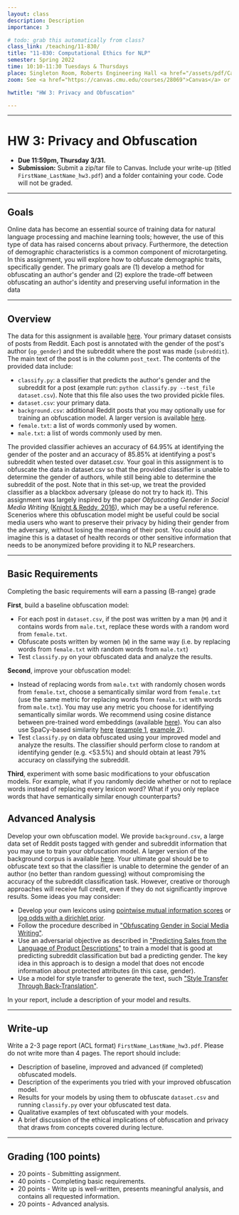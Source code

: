 ```yaml
---
layout: class
description: Description
importance: 3

# todo: grab this automatically from class?
class_link: /teaching/11-830/
title: "11-830: Computational Ethics for NLP"
semester: Spring 2022
time: 10:10-11:30 Tuesdays & Thursdays
place: Singleton Room, Roberts Engineering Hall <a href="/assets/pdf/Campus-Map-to-Singleton.pdf">[PDF map]</a>
zoom: See <a href="https://canvas.cmu.edu/courses/28069">Canvas</a> or <a href="http://11830workspace.slack.com">Slack</a> for Zoom link.

hwtitle: "HW 3: Privacy and Obfuscation"

---
```


<hr>

**HW 3: Privacy and Obfuscation**
====

- **Due 11:59pm, Thursday 3/31.**
- **Submission:** Submit a zip/tar file to Canvas. Include your write-up (titled `FirstName_LastName_hw3.pdf`) and a folder containing your code. Code will not be graded.

* * *

## Goals

Online data has become an essential source of training data for natural language processing and machine learning tools; however, the use of this type of data has raised concerns about privacy. Furthermore, the detection of demographic characteristics is a common component of microtargeting. In this assignment, you will explore how to obfuscate demographic traits, specifically gender. The primary goals are (1) develop a method for obfuscating an author's gender and (2) explore the trade-off between obfuscating an author's identity and preserving useful information in the data

* * *

## Overview

The data for this assignment is available [here](/teaching/11-830/assignments/files/assign3_data.tar.gz). Your primary dataset consists of posts from Reddit. Each post is annotated with the gender of the post's author (`op_gender`) and the subreddit where the post was made (`subreddit`). The main text of the post is in the column `post_text`. The contents of the provided data include:

* `classify.py`: a classifier that predicts the author's gender and the subreddit for a post (example run: `python classify.py --test_file dataset.csv`). Note that this file also uses the two provided pickle files.
* `dataset.csv`: your primary data.
* `background.csv`: additional Reddit posts that you may optionally use for training an obfuscation model. A larger version is available [here](https://drive.google.com/file/d/1lVh5B7d35egOnbWi4ilRh1rScuU1Zbdb/view).
* `female.txt`: a list of words commonly used by women.
* `male.txt`: a list of words commonly used by men.

The provided classifier achieves an accuracy of 64.95% at identifying the gender of the poster and an accuracy of 85.85% at identifying a post's subreddit when tested over dataset.csv. Your goal in this assignment is to obfuscate the data in dataset.csv so that the provided classifier is unable to determine the gender of authors, while still being able to determine the subreddit of the post. Note that in this set-up, we treat the provided classifier as a blackbox adversary (please do not try to hack it). This assignment was largely inspired by the paper *Obfuscating Gender in Social Media Writing* ([Knight & Reddy, 2016](https://aclanthology.org/W16-5603/)), which may be a useful reference. Scenerios where this obfuscation model might be useful could be social media users who want to preserve their privacy by hiding their gender from the adversary, without losing the meaning of their post. You could also imagine this is a dataset of health records or other sensitive information that needs to be anonymized before providing it to NLP researchers.

* * *

## Basic Requirements

Completing the basic requirements will earn a passing (B-range) grade

**First**, build a baseline obfuscation model:

* For each post in `dataset.csv`, if the post was written by a man (`M`) and it contains words from `male.txt`, replace these words with a random word from `female.txt`.
* Obfuscate posts written by women (`W`) in the same way (i.e. by replacing words from `female.txt` with random words from `male.txt`)
* Test `classify.py` on your obfuscated data and analyze the results.

**Second**, improve your obfuscation model:

* Instead of replacing words from `male.txt` with randomly chosen words from `female.txt`, choose a semantically similar word from `female.txt` (use the same metric for replacing words from `female.txt` with words from `male.txt`). You may use any metric you choose for identifying semantically similar words. We recommend using cosine distance between pre-trained word embeddings (available [here](http://mccormickml.com/2016/04/12/googles-pretrained-word2vec-model-in-python/)). You can also use SpaCy-based similarity [here](https://spacy.io/usage/linguistic-features) ([example 1](https://ashutoshtripathi.com/2020/09/04/word2vec-and-semantic-similarity-using-spacy-nlp-spacy-series-part-7/), [example 2](https://www.geeksforgeeks.org/python-word-similarity-using-spacy/)).
* Test `classify.py` on data obfuscated using your improved model and analyze the results. The classifier should perform close to random at identifying gender (e.g. <53.5%) and should obtain at least 79% accuracy on classifying the subreddit. 

**Third**, experiment with some basic modifications to your obfuscation models. For example, what if you randomly decide whether or not to replace words instead of replacing every lexicon word? What if you only replace words that have semantically similar enough counterparts?

## Advanced Analysis

Develop your own obfuscation model. We provide `background.csv`, a large data set of Reddit posts tagged with gender and subreddit information that you may use to train your obfuscation model. A larger version of the background corpus is available [here](https://drive.google.com/file/d/1lVh5B7d35egOnbWi4ilRh1rScuU1Zbdb/view). Your ultimate goal should be to obfuscate text so that the classifier is unable to determine the gender of an author (no better than random guessing) without compromising the accuracy of the subreddit classification task. However, creative or thorough approaches will receive full credit, even if they do not significantly improve results. Some ideas you may consider:

* Develop your own lexicons using [pointwise mutual information scores](https://en.wikipedia.org/wiki/Pointwise_mutual_information) or [log odds with a dirichlet prior](https://firstmonday.org/ojs/index.php/fm/article/view/4944/3863).
* Follow the procedure described in ["Obfuscating Gender in Social Media Writing"](https://aclanthology.org/W16-5603/).
* Use an adversarial objective as described in ["Predicting Sales from the Language of Product Descriptions"](https://www-nlp.stanford.edu/pubs/pryzant2017sigir.pdf) to train a model that is good at predicting subreddit classification but bad a predicting gender. The key idea in this approach is to design a model that does not encode information about protected attributes (in this case, gender).
* Use a model for style transfer to generate the text, such ["Style Transfer Through Back-Translation"](https://arxiv.org/abs/1804.09000).

In your report, include a description of your model and results.

* * *

## Write-up

Write a 2-3 page report (ACL format) `FirstName_LastName_hw3.pdf`. Please do not write more than 4 pages. The report should include:

* Description of baseline, improved and advanced (if completed) obfuscated models.
* Description of the experiments you tried with your improved obfuscation model.
* Results for your models by using them to obfuscate `dataset.csv` and running `classify.py` over your obfuscated test data. 
* Qualitative examples of text obfuscated with your models.
* A brief discussion of the ethical implications of obfuscation and privacy that draws from concepts covered during lecture.

* * *

## Grading (100 points)

* 20 points - Submitting assignment.
* 40 points - Completing basic requirements.
* 20 points - Write up is well-written, presents meaningful analysis, and contains all requested information.
* 20 points - Advanced analysis.